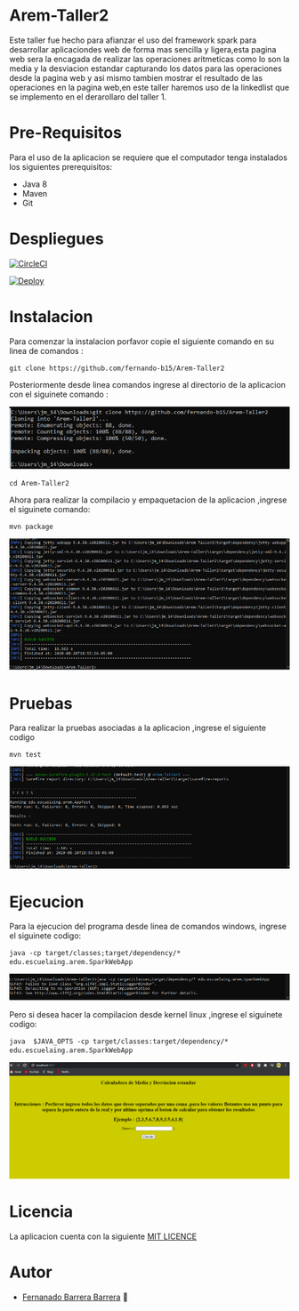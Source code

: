 # Arem-Taller2

Este taller fue hecho para afianzar el uso del framework spark para desarrollar aplicaciondes web de forma mas sencilla y ligera,esta pagina web 
sera la encagada de realizar las operaciones aritmeticas como lo son la media y la desviacion estandar capturando los datos para las operaciones desde la pagina web 
y asi mismo tambien mostrar el resultado de las operaciones en la pagina web,en este taller haremos uso de la linkedlist que se implemento  en el 
derarollaro del taller 1.

# Pre-Requisitos

Para el uso de la aplicacion se requiere que el computador tenga instalados los siguientes prerequisitos:

   * Java 8
   * Maven
   * Git

# Despliegues

[![CircleCI](https://circleci.com/gh/fernando-b15/Arem-Taller2.svg?style=svg&circle-token=091a112cbc7cd06257be07fdf15ddcb667a4eb63)](https://app.circleci.com/pipelines/github/fernando-b15/Arem-Taller2/1/workflows/89b14390-02d8-4ec5-8c6e-6ee06d754e09)

[![Deploy](https://www.herokucdn.com/deploy/button.svg)](https://arem-taller2.herokuapp.com/)

# Instalacion

Para comenzar la instalacion porfavor copie el siguiente comando en su linea de comandos :

~~~
git clone https://github.com/fernando-b15/Arem-Taller2
~~~

Posteriormente desde linea comandos ingrese al directorio de la aplicacion con el siguinete comando :

![image3](https://github.com/fernando-b15/Arem-Taller2/blob/master/img/clone.PNG)

~~~
cd Arem-Taller2
~~~

Ahora para realizar la compilacio y empaquetacion de la aplicacion ,ingrese el siguinete comando:

~~~
mvn package
~~~

![image1](https://github.com/fernando-b15/Arem-Taller2/blob/master/img/package.PNG)

# Pruebas

Para realizar la pruebas asociadas a la aplicacion ,ingrese el siguiente codigo

~~~
mvn test
~~~

![image2](https://github.com/fernando-b15/Arem-Taller2/blob/master/img/test.PNG)

# Ejecucion

Para la ejecucion del programa desde linea de comandos windows, ingrese el siguinete codigo:

~~~
java -cp target/classes;target/dependency/* edu.escuelaing.arem.SparkWebApp
~~~

![image4](https://github.com/fernando-b15/Arem-Taller2/blob/master/img/run.PNG)

Pero si desea hacer la compilacion desde kernel linux ,ingrese el siguinete codigo: 

~~~
java  $JAVA_OPTS -cp target/classes:target/dependency/* edu.escuelaing.arem.SparkWebApp
~~~

![image5](https://github.com/fernando-b15/Arem-Taller2/blob/master/img/web1.PNG)

# Licencia

La aplicacion cuenta con la siguiente [MIT LICENCE](https://github.com/fernando-b15/Arem-Taller2/blob/master/LICENSE) 

# Autor

   * [Fernanado Barrera Barrera](https://github.com/fernando-b15) :guitar:

